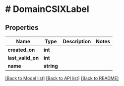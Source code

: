 # # DomainCSIXLabel

## Properties

Name | Type | Description | Notes
------------ | ------------- | ------------- | -------------
**created_on** | **int** |  |
**last_valid_on** | **int** |  |
**name** | **string** |  |

[[Back to Model list]](../../README.md#models) [[Back to API list]](../../README.md#endpoints) [[Back to README]](../../README.md)
